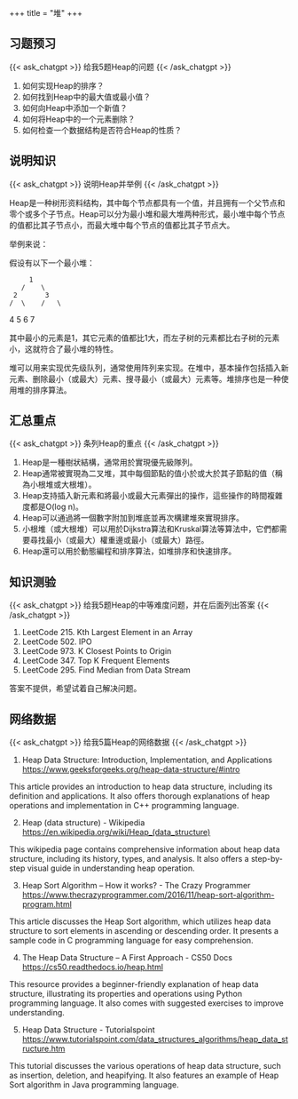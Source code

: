 +++
title = "堆"
+++
## 习题预习
{{< ask_chatgpt >}}
给我5题Heap的问题
{{< /ask_chatgpt >}}



1. 如何实现Heap的排序？
2. 如何找到Heap中的最大值或最小值？
3. 如何向Heap中添加一个新值？
4. 如何将Heap中的一个元素删除？
5. 如何检查一个数据结构是否符合Heap的性质？   

## 说明知识
{{< ask_chatgpt >}}
说明Heap并举例
{{< /ask_chatgpt >}}



Heap是一种树形资料结构，其中每个节点都具有一个值，并且拥有一个父节点和零个或多个子节点。Heap可以分为最小堆和最大堆两种形式，最小堆中每个节点的值都比其子节点小，而最大堆中每个节点的值都比其子节点大。 

举例来说： 

假设有以下一个最小堆：

         1    
       /    \  
     2       3  
    /  \    /   \   
   4    5  6     7 

其中最小的元素是1，其它元素的值都比1大，而左子树的元素都比右子树的元素小，这就符合了最小堆的特性。

堆可以用来实现优先级队列，通常使用阵列来实现。在堆中，基本操作包括插入新元素、删除最小（或最大）元素、搜寻最小（或最大）元素等。堆排序也是一种使用堆的排序算法。   

## 汇总重点
{{< ask_chatgpt >}}
条列Heap的重点
{{< /ask_chatgpt >}}



1. Heap是一種樹狀結構，通常用於實現優先級隊列。
2. Heap通常被實現為二叉堆，其中每個節點的值小於或大於其子節點的值（稱為小根堆或大根堆）。
3. Heap支持插入新元素和將最小或最大元素彈出的操作，這些操作的時間複雜度都是O(log n)。
4. Heap可以通過將一個數字附加到堆底並再次構建堆來實現排序。
5. 小根堆（或大根堆）可以用於Dijkstra算法和Kruskal算法等算法中，它們都需要尋找最小（或最大）權重邊或最小（或最大）路徑。
6. Heap還可以用於動態編程和排序算法，如堆排序和快速排序。   

## 知识测验
{{< ask_chatgpt >}}
给我5题Heap的中等难度问题，并在后面列出答案
{{< /ask_chatgpt >}}



1. LeetCode 215. Kth Largest Element in an Array
2. LeetCode 502. IPO
3. LeetCode 973. K Closest Points to Origin
4. LeetCode 347. Top K Frequent Elements
5. LeetCode 295. Find Median from Data Stream

答案不提供，希望试着自己解决问题。   

## 网络数据
{{< ask_chatgpt >}}
给我5篇Heap的网络数据
{{< /ask_chatgpt >}}



1. Heap Data Structure: Introduction, Implementation, and Applications 
https://www.geeksforgeeks.org/heap-data-structure/#intro 

This article provides an introduction to heap data structure, including its definition and applications. It also offers thorough explanations of heap operations and implementation in C++ programming language. 

2. Heap (data structure) - Wikipedia 
https://en.wikipedia.org/wiki/Heap_(data_structure)

This wikipedia page contains comprehensive information about heap data structure, including its history, types, and analysis. It also offers a step-by-step visual guide in understanding heap operation. 

3. Heap Sort Algorithm – How it works? - The Crazy Programmer
https://www.thecrazyprogrammer.com/2016/11/heap-sort-algorithm-program.html

This article discusses the Heap Sort algorithm, which utilizes heap data structure to sort elements in ascending or descending order. It presents a sample code in C programming language for easy comprehension. 

4. The Heap Data Structure – A First Approach - CS50 Docs
https://cs50.readthedocs.io/heap.html

This resource provides a beginner-friendly explanation of heap data structure, illustrating its properties and operations using Python programming language. It also comes with suggested exercises to improve understanding. 

5. Heap Data Structure - Tutorialspoint
https://www.tutorialspoint.com/data_structures_algorithms/heap_data_structure.htm

This tutorial discusses the various operations of heap data structure, such as insertion, deletion, and heapifying. It also features an example of Heap Sort algorithm in Java programming language.   

